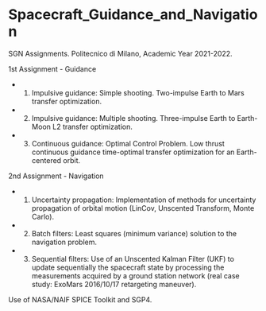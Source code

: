 # Spacecraft_Guidance_and_Navigation
SGN Assignments. Politecnico di Milano, Academic Year 2021-2022.

1st Assignment - Guidance
- 1) Impulsive guidance: Simple shooting. Two-impulse Earth to Mars transfer optimization. 
- 2) Impulsive guidance: Multiple shooting. Three-impulse Earth to Earth-Moon L2 transfer optimization. 
- 3) Continuous guidance: Optimal Control Problem. Low thrust continuous guidance time-optimal transfer optimization for an Earth-centered orbit.

2nd Assignment - Navigation
- 1) Uncertainty propagation: Implementation of methods for uncertainty propagation of orbital motion (LinCov, Unscented Transform, Monte Carlo).
- 2) Batch filters: Least squares (minimum variance) solution to the navigation problem.
- 3) Sequential filters: Use of an Unscented Kalman Filter (UKF) to update sequentially the spacecraft state by processing the measurements acquired by 
     a ground station network (real case study: ExoMars 2016/10/17 retargeting maneuver).
     
     
Use of NASA/NAIF SPICE Toolkit and SGP4.
